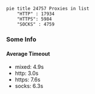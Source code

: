 
```mermaid
pie title 24757 Proxies in list
    "HTTP" : 17934
    "HTTPS": 5984
    "SOCKS" : 4759
```

### Some Info
#### Average Timeout

- mixed: 4.9s
- http: 3.0s
- https: 7.6s
- socks: 6.3s